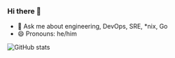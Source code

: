 ### Hi there 👋

- 💬 Ask me about engineering, DevOps, SRE, *nix, Go
- 😄 Pronouns: he/him

![GitHub stats](https://github-readme-stats.vercel.app/api?username=vovinacci&show_icons=true&theme=radical&count_private=true)
